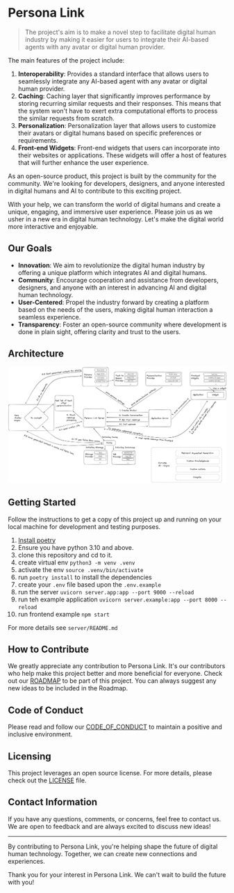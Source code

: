 # Persona Link
>The project's aim is to make a novel step to facilitate digital human industry by making it easier for users to integrate their AI-based agents with any avatar or digital human provider. 

The main features of the project include:
1. **Interoperability**: Provides a standard interface that allows users to seamlessly integrate any AI-based agent with any avatar or digital human provider.
2. **Caching**: Caching layer that significantly improves performance by storing recurring similar requests and their responses. This means that the system won't have to exert extra computational efforts to process the similar requests from scratch.
3. **Personalization**: Personalization layer that allows users to customize their avatars or digital humans based on specific preferences or requirements.
4. **Front-end Widgets**: Front-end widgets that users can incorporate into their websites or applications. These widgets will offer a host of features that will further enhance the user experience.

As an open-source product, this project is built by the community for the community. We're looking for developers, designers, and anyone interested in digital humans and AI to contribute to this exciting project. 

With your help, we can transform the world of digital humans and create a unique, engaging, and immersive user experience. Please join us as we usher in a new era in digital human technology. Let's make the digital world more interactive and enjoyable.

## Our Goals

* **Innovation**: We aim to revolutionize the digital human industry by offering a unique platform which integrates AI and digital humans.
* **Community**: Encourage cooperation and assistance from developers, designers, and anyone with an interest in advancing AI and digital human technology.
* **User-Centered**: Propel the industry forward by creating a platform based on the needs of the users, making digital human interaction a seamless experience.
* **Transparency**: Foster an open-source community where development is done in plain sight, offering clarity and trust to the users.

## Architecture

![Arch Diagram](architecture.png)

## Getting Started

Follow the instructions to get a copy of this project up and running on your local machine for development and testing purposes.

1. [Install poetry](https://python-poetry.org/docs/#installing-with-the-official-installer)
2. Ensure you have python 3.10 and above.
4. clone this repository and cd to it.
3. create virtual env `python3 -m venv .venv`
4. activate the env `source .venv/bin/activate`
5. run `poetry install` to install the dependencies
6. create your `.env` file based upon the `.env.example`
7. run the server `uvicorn server.app:app --port 9000 --reload`
8. run teh example application `uvicorn server.example:app --port 8000 --reload`
9. run frontend example `npm start`

For more details see `server/README.md`

## How to Contribute

We greatly appreciate any contribution to Persona Link. It's our contributors who help make this project better and more beneficial for everyone. Check out our [ROADMAP](Roadmap.md) to be part of this project. You can always suggest any new ideas to be included in the Roadmap.

## Code of Conduct

Please read and follow our [CODE_OF_CONDUCT](CODE_OF_CONDUCT.md) to maintain a positive and inclusive environment.

## Licensing 

This project leverages an open source license. For more details, please check out the [LICENSE](LICENSE) file.

## Contact Information

If you have any questions, comments, or concerns, feel free to contact us. We are open to feedback and are always excited to discuss new ideas!

---

By contributing to Persona Link, you're helping shape the future of digital human technology. Together, we can create new connections and experiences.

Thank you for your interest in Persona Link. We can't wait to build the future with you!